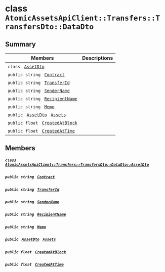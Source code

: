 # class `AtomicAssetsApiClient::Transfers::TransfersDto::DataDto` 

## Summary

 Members                                | Descriptions                                
----------------------------------------|---------------------------------------------
`class ` [`AssetDto`](.github/workflows/documentation/md/AtomicAssetsApiClient--Transfers--TransfersDto--DataDto--AssetDto.md#class_atomic_assets_api_client_1_1_transfers_1_1_transfers_dto_1_1_data_dto_1_1_asset_dto)        | 
`public string ` [`Contract`](#class_atomic_assets_api_client_1_1_transfers_1_1_transfers_dto_1_1_data_dto_1a9b4baf8484b98d89513d7776a8877d0e) | 
`public string ` [`TransferId`](#class_atomic_assets_api_client_1_1_transfers_1_1_transfers_dto_1_1_data_dto_1ae0356ef01297668f0e8ec4ea8fed2c71) | 
`public string ` [`SenderName`](#class_atomic_assets_api_client_1_1_transfers_1_1_transfers_dto_1_1_data_dto_1a8435cbd7a4dda595164d4ff47d4f4525) | 
`public string ` [`RecipientName`](#class_atomic_assets_api_client_1_1_transfers_1_1_transfers_dto_1_1_data_dto_1a4db149de8d9e2720942cc478bf9b67e2) | 
`public string ` [`Memo`](#class_atomic_assets_api_client_1_1_transfers_1_1_transfers_dto_1_1_data_dto_1ae120ff01d30f40e9771e30e58f1a1d7f) | 
`public ` [`AssetDto`](.github/workflows/documentation/md/AtomicAssetsApiClient--Transfers--TransfersDto--DataDto--AssetDto.md#class_atomic_assets_api_client_1_1_transfers_1_1_transfers_dto_1_1_data_dto_1_1_asset_dto)` ` [`Assets`](#class_atomic_assets_api_client_1_1_transfers_1_1_transfers_dto_1_1_data_dto_1af4eeb79abe4abf6489007349e93616f9) | 
`public float ` [`CreatedAtBlock`](#class_atomic_assets_api_client_1_1_transfers_1_1_transfers_dto_1_1_data_dto_1a0caa720646d595f07067fcc6c44a4b2e) | 
`public float ` [`CreatedAtTime`](#class_atomic_assets_api_client_1_1_transfers_1_1_transfers_dto_1_1_data_dto_1a14bdb6268c108cfc8647325d8aff2078) | 

## Members

##### `class ` [`AtomicAssetsApiClient::Transfers::TransfersDto::DataDto::AssetDto`](.github/workflows/documentation/md/AtomicAssetsApiClient--Transfers--TransfersDto--DataDto--AssetDto.md#class_atomic_assets_api_client_1_1_transfers_1_1_transfers_dto_1_1_data_dto_1_1_asset_dto) 

##### `public string ` [`Contract`](#class_atomic_assets_api_client_1_1_transfers_1_1_transfers_dto_1_1_data_dto_1a9b4baf8484b98d89513d7776a8877d0e) 

##### `public string ` [`TransferId`](#class_atomic_assets_api_client_1_1_transfers_1_1_transfers_dto_1_1_data_dto_1ae0356ef01297668f0e8ec4ea8fed2c71) 

##### `public string ` [`SenderName`](#class_atomic_assets_api_client_1_1_transfers_1_1_transfers_dto_1_1_data_dto_1a8435cbd7a4dda595164d4ff47d4f4525) 

##### `public string ` [`RecipientName`](#class_atomic_assets_api_client_1_1_transfers_1_1_transfers_dto_1_1_data_dto_1a4db149de8d9e2720942cc478bf9b67e2) 

##### `public string ` [`Memo`](#class_atomic_assets_api_client_1_1_transfers_1_1_transfers_dto_1_1_data_dto_1ae120ff01d30f40e9771e30e58f1a1d7f) 

##### `public ` [`AssetDto`](.github/workflows/documentation/md/AtomicAssetsApiClient--Transfers--TransfersDto--DataDto--AssetDto.md#class_atomic_assets_api_client_1_1_transfers_1_1_transfers_dto_1_1_data_dto_1_1_asset_dto)` ` [`Assets`](#class_atomic_assets_api_client_1_1_transfers_1_1_transfers_dto_1_1_data_dto_1af4eeb79abe4abf6489007349e93616f9) 

##### `public float ` [`CreatedAtBlock`](#class_atomic_assets_api_client_1_1_transfers_1_1_transfers_dto_1_1_data_dto_1a0caa720646d595f07067fcc6c44a4b2e) 

##### `public float ` [`CreatedAtTime`](#class_atomic_assets_api_client_1_1_transfers_1_1_transfers_dto_1_1_data_dto_1a14bdb6268c108cfc8647325d8aff2078) 

